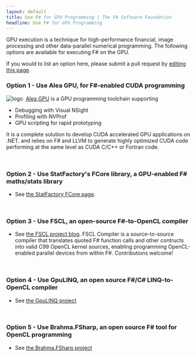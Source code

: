 ```yaml
---
layout: default
title: Use F# for GPU Programming | The F# Software Foundation
headline: Use F# for GPU Programming
---
```


GPU execution is a technique for high-performance financial, image processing and other 
data-parallel numerical programming. The following options are available for executing F# on the GPU. 

If you would to list an 
option here, please submit a pull request by [editing this page](https://github.com/fsharp/fsfoundation/edit/gh-pages/use/gpu/index.md).

### Option 1 - Use Alea GPU, for F#-enabled CUDA programming 

![logo](/images/thumbs/quantalea-small.png)&nbsp; [Alea GPU](http://www.quantalea.com/static/app/tutorial/index.html) is a GPU programming toolchain supporting 

* Debugging with Visual NSight
* Profiling with NVProf 
* GPU scripting for rapid prototyping
 
It is a complete solution to develop CUDA accelerated GPU applications on .NET. and relies on F# and LLVM to generate highly optimized CUDA code performing at the same level as CUDA C/C++ or Fortran code. 

<br />

### Option 2 - Use StatFactory's FCore library, a GPU-enabled F# maths/stats library

* See [the StatFactory FCore page](http://www.statfactory.co.uk).


<br />

### Option 3 - Use FSCL, an open-source F#-to-OpenCL compiler

* See [the FSCL project blog](https://github.com/FSCL/FSCL.Compiler). FSCL Compiler is a source-to-source compiler that translates quoted F# function calls and other contructs into valid C99 OpenCL kernel sources, enabling programming OpenCL-enabled parallel devices from within F#. Contributions welcome!

<br />

### Option 4 - Use GpuLINQ, an open source F#/C# LINQ-to-OpenCL compiler

* See [the GpuLINQ project](https://github.com/nessos/GpuLinq/)

<br />

### Option 5 - Use Brahma.FSharp, an open source F# tool for OpenCL programming

* See [the Brahma.FSharp project](https://sites.google.com/site/semathsrprojects/home/brahma-fsharp/)

<br />



